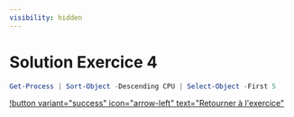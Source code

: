 ```yaml
---
visibility: hidden
---
```


# Solution Exercice 4

```powershell
Get-Process | Sort-Object -Descending CPU | Select-Object -First 5
```

[!button variant="success" icon="arrow-left" text="Retourner à l'exercice"](exercice4.md)